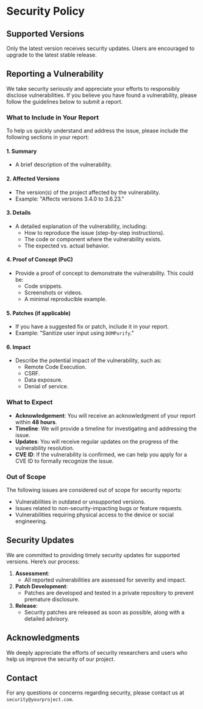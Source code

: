 # Security Policy

## Supported Versions

Only the latest version receives security updates. Users are encouraged to upgrade to the latest stable release.


## Reporting a Vulnerability

We take security seriously and appreciate your efforts to responsibly disclose vulnerabilities. If you believe you have found a vulnerability, please follow the guidelines below to submit a report.

### **What to Include in Your Report**
To help us quickly understand and address the issue, please include the following sections in your report:

#### 1. **Summary**
   - A brief description of the vulnerability.

#### 2. **Affected Versions**
   - The version(s) of the project affected by the vulnerability.
   - Example: "Affects versions 3.4.0 to 3.6.23."

#### 3. **Details**
   - A detailed explanation of the vulnerability, including:
     - How to reproduce the issue (step-by-step instructions).
     - The code or component where the vulnerability exists.
     - The expected vs. actual behavior.

#### 4. **Proof of Concept (PoC)**
   - Provide a proof of concept to demonstrate the vulnerability. This could be:
     - Code snippets.
     - Screenshots or videos.
     - A minimal reproducible example.

#### 5. **Patches (if applicable)**
   - If you have a suggested fix or patch, include it in your report.
   - Example: "Sanitize user input using `DOMPurify`."

#### 6. **Impact**
   - Describe the potential impact of the vulnerability, such as:
     - Remote Code Execution.
     - CSRF.
     - Data exposure.
     - Denial of service.



### **What to Expect**
- **Acknowledgement**: You will receive an acknowledgment of your report within **48 hours**.
- **Timeline**: We will provide a timeline for investigating and addressing the issue.
- **Updates**: You will receive regular updates on the progress of the vulnerability resolution.
- **CVE ID**: If the vulnerability is confirmed, we can help you apply for a CVE ID to formally recognize the issue.


### **Out of Scope**
The following issues are considered out of scope for security reports:
- Vulnerabilities in outdated or unsupported versions.
- Issues related to non-security-impacting bugs or feature requests.
- Vulnerabilities requiring physical access to the device or social engineering.



## Security Updates

We are committed to providing timely security updates for supported versions. Here’s our process:
1. **Assessment**:
   - All reported vulnerabilities are assessed for severity and impact.
2. **Patch Development**:
   - Patches are developed and tested in a private repository to prevent premature disclosure.
3. **Release**:
   - Security patches are released as soon as possible, along with a detailed advisory.



## Acknowledgments

We deeply appreciate the efforts of security researchers and users who help us improve the security of our project.



## Contact

For any questions or concerns regarding security, please contact us at `security@yourproject.com`.
